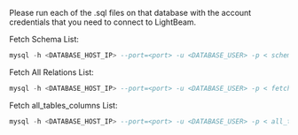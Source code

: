 Please run each of the .sql files on that database with the account credentials that you need to connect to LightBeam.

Fetch Schema List:
```sql
mysql -h <DATABASE_HOST_IP> --port=<port> -u <DATABASE_USER> -p < schema_list.sql > schema_list
```

Fetch All Relations List:
```sql
mysql -h <DATABASE_HOST_IP> --port=<port> -u <DATABASE_USER> -p < fetch_all_relations.sql > all_relations
```

Fetch all_tables_columns List:
```sql
mysql -h <DATABASE_HOST_IP> --port=<port> -u <DATABASE_USER> -p < all_tables_columns.sql > all_tables_columns
```
